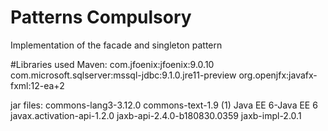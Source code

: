 # Patterns Compulsory
 Implementation of the facade and singleton pattern
 
 #Libraries used
 Maven:
 com.jfoenix:jfoenix:9.0.10
 com.microsoft.sqlserver:mssql-jdbc:9.1.0.jre11-preview
 org.openjfx:javafx-fxml:12-ea+2
 
 jar files:
 commons-lang3-3.12.0
 commons-text-1.9 (1)
 Java EE 6-Java EE 6
 javax.activation-api-1.2.0 
 jaxb-api-2.4.0-b180830.0359
 jaxb-impl-2.0.1
